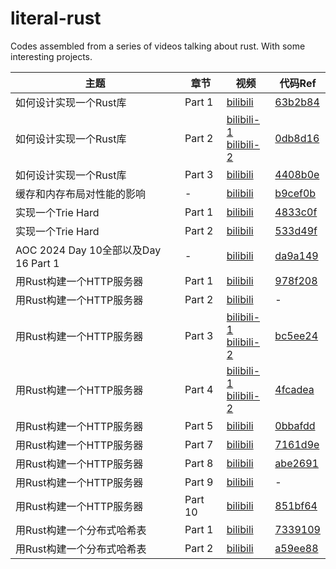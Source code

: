 # literal-rust
Codes assembled from a series of videos talking about rust. With some interesting projects.

| 主题                                 | 章节   | 视频                                                                                                                      | 代码Ref                                                              |
| ------------------------------------ | ------ | ------------------------------------------------------------------------------------------------------------------------- | -------------------------------------------------------------------- |
| 如何设计实现一个Rust库               | Part 1 | [bilibili](https://www.bilibili.com/video/BV1uwtteWE1U/)                                                                  | [63b2b84](https://github.com/wangyingsm/literal-rust/commit/63b2b84) |
| 如何设计实现一个Rust库               | Part 2 | [bilibili-1](https://www.bilibili.com/video/BV1crxxewEhM/)<br/>[bilibili-2](https://www.bilibili.com/video/BV1rsxbezEfj/) | [0db8d16](https://github.com/wangyingsm/literal-rust/commit/0db8d16) |
| 如何设计实现一个Rust库               | Part 3 | [bilibili](https://www.bilibili.com/video/BV12kmLYjEAd/)                                                                  | [4408b0e](https://github.com/wangyingsm/literal-rust/commit/4408b0e) |
| 缓存和内存布局对性能的影响           | -      | [bilibili](https://www.bilibili.com/video/BV1Koy5YTESK/)                                                                  | [b9cef0b](https://github.com/wangyingsm/literal-rust/commit/b9cef0b) |
| 实现一个Trie Hard                    | Part 1 | [bilibili](https://www.bilibili.com/video/BV1ZQmpYpECJ/)                                                                  | [4833c0f](https://github.com/wangyingsm/literal-rust/commit/4833c0f) |
| 实现一个Trie Hard                    | Part 2 | [bilibili](https://www.bilibili.com/video/BV1vhUxYtEiS/)                                                                  | [533d49f](https://github.com/wangyingsm/literal-rust/commit/533d49f) |
| AOC 2024 Day 10全部以及Day 16 Part 1 | -      | [bilibili](https://www.bilibili.com/video/BV1X2kVYTEM4)                                                                   | [da9a149](https://github.com/wangyingsm/literal-rust/commit/da9a149) |
| 用Rust构建一个HTTP服务器             | Part 1 | [bilibili](https://www.bilibili.com/video/BV11Qr5YfEzQ/)                                                                  | [978f208](https://github.com/wangyingsm/literal-rust/commit/978f208) |
| 用Rust构建一个HTTP服务器             | Part 2 | [bilibili](https://www.bilibili.com/video/BV1ukcmeCEGR/)                                                                  | -                                                                    |
| 用Rust构建一个HTTP服务器             | Part 3 | [bilibili-1](https://www.bilibili.com/video/BV1GHNae2EYC/)<br/>[bilibili-2](https://www.bilibili.com/video/BV1GHNae2Ehh/) | [bc5ee24](https://github.com/wangyingsm/literal-rust/commit/bc5ee24) |
| 用Rust构建一个HTTP服务器             | Part 4 | [bilibili-1](https://www.bilibili.com/video/BV1HswZefET5/)<br/>[bilibili-2](https://www.bilibili.com/video/BV1z8wZexEVJ/) | [4fcadea](https://github.com/wangyingsm/literal-rust/commit/4fcadea) |
| 用Rust构建一个HTTP服务器             | Part 5 | [bilibili](https://www.bilibili.com/video/BV1xpRjYeEo1/) | [0bbafdd](https://github.com/wangyingsm/literal-rust/commit/0bbafdd) |
| 用Rust构建一个HTTP服务器             | Part 7 | [bilibili](https://www.bilibili.com/video/BV1Woo1YDENm/) | [7161d9e](https://github.com/wangyingsm/literal-rust/commit/7161d9e) |
| 用Rust构建一个HTTP服务器             | Part 8 | [bilibili](https://www.bilibili.com/video/BV1irZWYLEkS/) | [abe2691](https://github.com/wangyingsm/literal-rust/commit/abe2691) |
| 用Rust构建一个HTTP服务器             | Part 9 | [bilibili](https://www.bilibili.com/video/BV1PZdjYeEuT/) | - |
| 用Rust构建一个HTTP服务器             | Part 10 | [bilibili](https://www.bilibili.com/video/BV1Vp51zKEKC/) | [851bf64](https://github.com/wangyingsm/literal-rust/commit/851bf64) |
| 用Rust构建一个分布式哈希表 | Part 1 | [bilibili](https://www.bilibili.com/video/BV1eeLUzEE4Y/) | [7339109](https://github.com/wangyingsm/literal-rust/commit/7339109) |
| 用Rust构建一个分布式哈希表 | Part 2 | [bilibili](https://www.bilibili.com/video/BV16479zLEZg/) | [a59ee88](https://github.com/wangyingsm/literal-rust/commit/a59ee88) |
